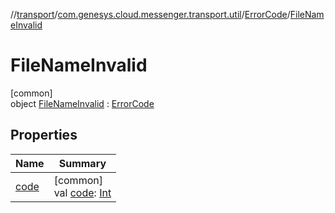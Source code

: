 //[transport](../../../../index.md)/[com.genesys.cloud.messenger.transport.util](../../index.md)/[ErrorCode](../index.md)/[FileNameInvalid](index.md)

# FileNameInvalid

[common]\
object [FileNameInvalid](index.md) : [ErrorCode](../index.md)

## Properties

| Name | Summary |
|---|---|
| [code](../code.md) | [common]<br>val [code](../code.md): [Int](https://kotlinlang.org/api/latest/jvm/stdlib/kotlin/-int/index.html) |
